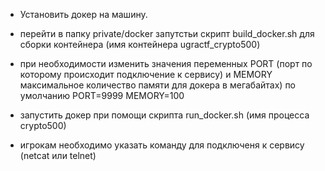 - Установить докер на машину.

- перейти в папку private/docker
запутстьи скрипт build_docker.sh для сборки контейнера (имя контейнера ugractf_crypto500)

- при необходимости изменить значения переменных PORT (порт по которому происходит подключение к сервису) и MEMORY максимальное количество памяти для докера в мегабайтах) по умолчанию PORT=9999 MEMORY=100

- запустить докер при помощи скрипта run_docker.sh (имя процесса crypto500)

- игрокам необходимо указать команду для подключеня к сервису (netcat или telnet)